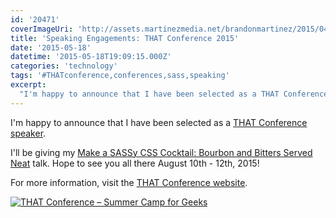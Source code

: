 ```yaml
---
id: '20471'
coverImageUri: 'http://assets.martinezmedia.net/brandonmartinez/2015/04/web-bg-photo-dark.jpg'
title: 'Speaking Engagements: THAT Conference 2015'
date: '2015-05-18'
datetime: '2015-05-18T19:09:15.000Z'
categories: 'technology'
tags: '#THATconference,conferences,sass,speaking'
excerpt:
  "I'm happy to announce that I have been selected as a THAT Conference speaker."
---
```


I'm happy to announce that I have been selected as a
[THAT Conference speaker](https://www.thatconference.com/sessions/session/6672 'Make a SASSy CSS Cocktail: Bourbon and Bitters Served Neat | THAT Conference Session').

I'll be giving my
[Make a SASSy CSS Cocktail: Bourbon and Bitters Served Neat](https://www.thatconference.com/sessions/session/6672 'Make a SASSy CSS Cocktail: Bourbon and Bitters Served Neat | THAT Conference Session')
talk. Hope to see you all there August 10th - 12th, 2015!

For more information, visit the
[THAT Conference website](https://www.thatconference.com/ 'THAT Conference - Summer Camp for Geeks').

[![THAT Conference – Summer Camp for Geeks](http://assets.brandonmartinez.com/brandonmartinez/2015/05/thatconference-noyear-redorange-650x210.png)](https://www.thatconference.com/)
